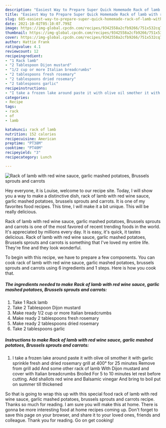 ```yaml
---
description: "Easiest Way to Prepare Super Quick Homemade Rack of lamb with red wine sauce, garlic mashed potatoes, Brussels sprouts and carrots"
title: "Easiest Way to Prepare Super Quick Homemade Rack of lamb with red wine sauce, garlic mashed potatoes, Brussels sprouts and carrots"
slug: 685-easiest-way-to-prepare-super-quick-homemade-rack-of-lamb-with-red-wine-sauce-garlic-mashed-potatoes-brussels-sprouts-and-carrots
date: 2021-10-02T05:10:07.799Z
image: https://img-global.cpcdn.com/recipes/9342558a2cfb9266/751x532cq70/rack-of-lamb-with-red-wine-sauce-garlic-mashed-potatoes-brussels-sprouts-and-carrots-recipe-main-photo.jpg
thumbnail: https://img-global.cpcdn.com/recipes/9342558a2cfb9266/751x532cq70/rack-of-lamb-with-red-wine-sauce-garlic-mashed-potatoes-brussels-sprouts-and-carrots-recipe-main-photo.jpg
cover: https://img-global.cpcdn.com/recipes/9342558a2cfb9266/751x532cq70/rack-of-lamb-with-red-wine-sauce-garlic-mashed-potatoes-brussels-sprouts-and-carrots-recipe-main-photo.jpg
author: Hattie Frank
ratingvalue: 4.1
reviewcount: 12
recipeingredient:
- "1 Rack lamb"
- "2 Tablespoon Dijon mustard"
- "1/2 cup or more Italian breadcrumbs"
- "2 tablespoons fresh rosemary"
- "2 tablespoons dried rosemary"
- "2 tablespoons garlic"
recipeinstructions:
- "I take a frozen lake around paste it with olive oil smother it with garlic sprinkle fresh and dried rosemary grill at 400° for 25 minutes Remove from grill add And some other rack of lamb With Dijon mustard and cover with Italian breadcrumbs Broiled For 5 to 10 minutes let rest before cutting. Add shallots red wine and Balsamic vinegar And bring to boil put on summer till thickened"
categories:
- Recipe
tags:
- rack
- of
- lamb

katakunci: rack of lamb 
nutrition: 152 calories
recipecuisine: American
preptime: "PT38M"
cooktime: "PT40M"
recipeyield: "3"
recipecategory: Lunch

---
```



![Rack of lamb with red wine sauce, garlic mashed potatoes, Brussels sprouts and carrots](https://img-global.cpcdn.com/recipes/9342558a2cfb9266/751x532cq70/rack-of-lamb-with-red-wine-sauce-garlic-mashed-potatoes-brussels-sprouts-and-carrots-recipe-main-photo.jpg)

Hey everyone, it is Louise, welcome to our recipe site. Today, I will show you a way to make a distinctive dish, rack of lamb with red wine sauce, garlic mashed potatoes, brussels sprouts and carrots. It is one of my favorites food recipes. This time, I will make it a bit unique. This will be really delicious.



Rack of lamb with red wine sauce, garlic mashed potatoes, Brussels sprouts and carrots is one of the most favored of recent trending foods in the world. It's appreciated by millions every day. It is easy, it's quick, it tastes delicious. Rack of lamb with red wine sauce, garlic mashed potatoes, Brussels sprouts and carrots is something that I've loved my entire life. They're fine and they look wonderful.


To begin with this recipe, we have to prepare a few components. You can cook rack of lamb with red wine sauce, garlic mashed potatoes, brussels sprouts and carrots using 6 ingredients and 1 steps. Here is how you cook that.

<!--inarticleads1-->

##### The ingredients needed to make Rack of lamb with red wine sauce, garlic mashed potatoes, Brussels sprouts and carrots:

1. Take 1 Rack lamb
1. Take 2 Tablespoon Dijon mustard
1. Make ready 1/2 cup or more Italian breadcrumbs
1. Make ready 2 tablespoons fresh rosemary
1. Make ready 2 tablespoons dried rosemary
1. Take 2 tablespoons garlic




<!--inarticleads2-->

##### Instructions to make Rack of lamb with red wine sauce, garlic mashed potatoes, Brussels sprouts and carrots:

1. I take a frozen lake around paste it with olive oil smother it with garlic sprinkle fresh and dried rosemary grill at 400° for 25 minutes Remove from grill add And some other rack of lamb With Dijon mustard and cover with Italian breadcrumbs Broiled For 5 to 10 minutes let rest before cutting. Add shallots red wine and Balsamic vinegar And bring to boil put on summer till thickened




So that is going to wrap this up with this special food rack of lamb with red wine sauce, garlic mashed potatoes, brussels sprouts and carrots recipe. Thanks so much for reading. I am sure you will make this at home. There is gonna be more interesting food at home recipes coming up. Don't forget to save this page on your browser, and share it to your loved ones, friends and colleague. Thank you for reading. Go on get cooking!
